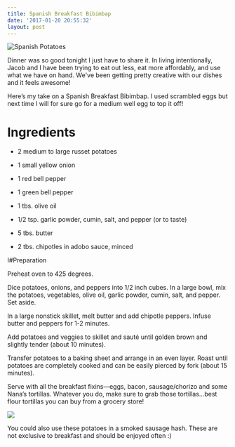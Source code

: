 ```yaml
---
title: Spanish Breakfast Bibimbap
date: '2017-01-20 20:55:32'
layout: post
---
```

<span style="letter-spacing: 0.01em;">![Spanish Potatoes](16174714_10211269374866031_7880112983159545022_n.jpg)</span>  

Dinner was so good tonight I just have to share it. In living intentionally, Jacob and I have been trying to eat out less, eat more affordably, and use what we have on hand. We've been getting pretty creative with our dishes and it feels awesome! 

Here’s my take on a Spanish Breakfast Bibimbap. I used scrambled eggs but next time I will for sure go for a medium well egg to top it off!

# Ingredients

- 2 medium to large russet potatoes

- 1 small yellow onion

- 1 red bell pepper

- 1 green bell pepper

- 1 tbs. olive oil

- 1/2 tsp. garlic powder, cumin, salt, and pepper (or to taste)

- 5 tbs. butter

- 2 tbs. chipotles in adobo sauce, minced

I#Preparation

Preheat oven to 425 degrees.

Dice potatoes, onions, and peppers into 1/2 inch cubes. In a large bowl, mix the potatoes, vegetables, olive oil, garlic powder, cumin, salt, and pepper. Set aside.

In a large nonstick skillet, melt butter and add chipotle peppers. Infuse butter and peppers for 1-2 minutes.

Add potatoes and veggies to skillet and sauté until golden brown and slightly tender (about 10 minutes).

Transfer potatoes to a baking sheet and arrange in an even layer. Roast until potatoes are completely cooked and can be easily pierced by fork (about 15 minutes).

Serve with all the breakfast fixins—eggs, bacon, sausage/chorizo and some Nana’s tortillas. Whatever you do, make sure to grab those tortillas…best flour tortillas you can buy from a grocery store!

![](16195430_10211269675193539_410160884356126189_n.jpg)

You could also use these potatoes in a smoked sausage hash. These are not exclusive to breakfast and should be enjoyed often :)